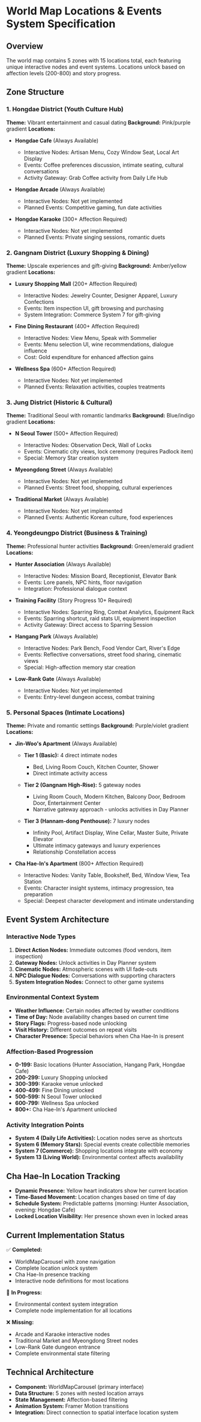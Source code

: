 # World Map Locations & Events System Specification

## Overview
The world map contains 5 zones with 15 locations total, each featuring unique interactive nodes and event systems. Locations unlock based on affection levels (200-800) and story progress.

## Zone Structure

### 1. Hongdae District (Youth Culture Hub)
**Theme:** Vibrant entertainment and casual dating
**Background:** Pink/purple gradient
**Locations:**
- **Hongdae Cafe** (Always Available)
  - Interactive Nodes: Artisan Menu, Cozy Window Seat, Local Art Display
  - Events: Coffee preferences discussion, intimate seating, cultural conversations
  - Activity Gateway: Grab Coffee activity from Daily Life Hub

- **Hongdae Arcade** (Always Available) 
  - Interactive Nodes: Not yet implemented
  - Planned Events: Competitive gaming, fun date activities

- **Hongdae Karaoke** (300+ Affection Required)
  - Interactive Nodes: Not yet implemented
  - Planned Events: Private singing sessions, romantic duets

### 2. Gangnam District (Luxury Shopping & Dining)
**Theme:** Upscale experiences and gift-giving
**Background:** Amber/yellow gradient
**Locations:**
- **Luxury Shopping Mall** (200+ Affection Required)
  - Interactive Nodes: Jewelry Counter, Designer Apparel, Luxury Confections
  - Events: Item inspection UI, gift browsing and purchasing
  - System Integration: Commerce System 7 for gift-giving

- **Fine Dining Restaurant** (400+ Affection Required)
  - Interactive Nodes: View Menu, Speak with Sommelier
  - Events: Menu selection UI, wine recommendations, dialogue influence
  - Cost: Gold expenditure for enhanced affection gains

- **Wellness Spa** (600+ Affection Required)
  - Interactive Nodes: Not yet implemented
  - Planned Events: Relaxation activities, couples treatments

### 3. Jung District (Historic & Cultural)
**Theme:** Traditional Seoul with romantic landmarks
**Background:** Blue/indigo gradient
**Locations:**
- **N Seoul Tower** (500+ Affection Required)
  - Interactive Nodes: Observation Deck, Wall of Locks
  - Events: Cinematic city views, lock ceremony (requires Padlock item)
  - Special: Memory Star creation system

- **Myeongdong Street** (Always Available)
  - Interactive Nodes: Not yet implemented
  - Planned Events: Street food, shopping, cultural experiences

- **Traditional Market** (Always Available)
  - Interactive Nodes: Not yet implemented
  - Planned Events: Authentic Korean culture, food experiences

### 4. Yeongdeungpo District (Business & Training)
**Theme:** Professional hunter activities
**Background:** Green/emerald gradient
**Locations:**
- **Hunter Association** (Always Available)
  - Interactive Nodes: Mission Board, Receptionist, Elevator Bank
  - Events: Lore panels, NPC hints, floor navigation
  - Integration: Professional dialogue context

- **Training Facility** (Story Progress 10+ Required)
  - Interactive Nodes: Sparring Ring, Combat Analytics, Equipment Rack
  - Events: Sparring shortcut, raid stats UI, equipment inspection
  - Activity Gateway: Direct access to Sparring Session

- **Hangang Park** (Always Available)
  - Interactive Nodes: Park Bench, Food Vendor Cart, River's Edge
  - Events: Reflective conversations, street food sharing, cinematic views
  - Special: High-affection memory star creation

- **Low-Rank Gate** (Always Available)
  - Interactive Nodes: Not yet implemented
  - Events: Entry-level dungeon access, combat training

### 5. Personal Spaces (Intimate Locations)
**Theme:** Private and romantic settings
**Background:** Purple/violet gradient
**Locations:**
- **Jin-Woo's Apartment** (Always Available)
  - **Tier 1 (Basic):** 4 direct intimate nodes
    - Bed, Living Room Couch, Kitchen Counter, Shower
    - Direct intimate activity access
  
  - **Tier 2 (Gangnam High-Rise):** 5 gateway nodes
    - Living Room Couch, Modern Kitchen, Balcony Door, Bedroom Door, Entertainment Center
    - Narrative gateway approach - unlocks activities in Day Planner
  
  - **Tier 3 (Hannam-dong Penthouse):** 7 luxury nodes
    - Infinity Pool, Artifact Display, Wine Cellar, Master Suite, Private Elevator
    - Ultimate intimacy gateways and luxury experiences
    - Relationship Constellation access

- **Cha Hae-In's Apartment** (800+ Affection Required)
  - Interactive Nodes: Vanity Table, Bookshelf, Bed, Window View, Tea Station
  - Events: Character insight systems, intimacy progression, tea preparation
  - Special: Deepest character development and intimate understanding

## Event System Architecture

### Interactive Node Types
1. **Direct Action Nodes:** Immediate outcomes (food vendors, item inspection)
2. **Gateway Nodes:** Unlock activities in Day Planner system
3. **Cinematic Nodes:** Atmospheric scenes with UI fade-outs
4. **NPC Dialogue Nodes:** Conversations with supporting characters
5. **System Integration Nodes:** Connect to other game systems

### Environmental Context System
- **Weather Influence:** Certain nodes affected by weather conditions
- **Time of Day:** Node availability changes based on current time
- **Story Flags:** Progress-based node unlocking
- **Visit History:** Different outcomes on repeat visits
- **Character Presence:** Special behaviors when Cha Hae-In is present

### Affection-Based Progression
- **0-199:** Basic locations (Hunter Association, Hangang Park, Hongdae Cafe)
- **200-299:** Luxury Shopping unlocked
- **300-399:** Karaoke venue unlocked  
- **400-499:** Fine Dining unlocked
- **500-599:** N Seoul Tower unlocked
- **600-799:** Wellness Spa unlocked
- **800+:** Cha Hae-In's Apartment unlocked

### Activity Integration Points
- **System 4 (Daily Life Activities):** Location nodes serve as shortcuts
- **System 6 (Memory Stars):** Special events create collectible memories
- **System 7 (Commerce):** Shopping locations integrate with economy
- **System 13 (Living World):** Environmental context affects availability

## Cha Hae-In Location Tracking
- **Dynamic Presence:** Yellow heart indicators show her current location
- **Time-Based Movement:** Location changes based on time of day
- **Schedule System:** Predictable patterns (morning: Hunter Association, evening: Hongdae Cafe)
- **Locked Location Visibility:** Her presence shown even in locked areas

## Current Implementation Status
✅ **Completed:**
- WorldMapCarousel with zone navigation
- Complete location unlock system
- Cha Hae-In presence tracking
- Interactive node definitions for most locations

🔄 **In Progress:**
- Environmental context system integration
- Complete node implementation for all locations

❌ **Missing:**
- Arcade and Karaoke interactive nodes
- Traditional Market and Myeongdong Street nodes
- Low-Rank Gate dungeon entrance
- Complete environmental state filtering

## Technical Architecture
- **Component:** WorldMapCarousel (primary interface)
- **Data Structure:** 5 zones with nested location arrays
- **State Management:** Affection-based filtering
- **Animation System:** Framer Motion transitions
- **Integration:** Direct connection to spatial interface location system